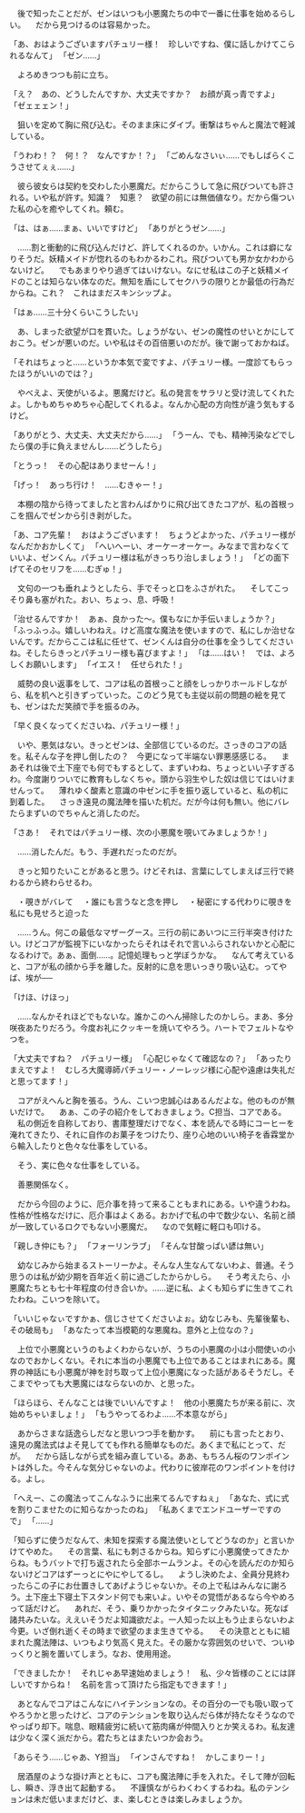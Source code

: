 　後で知ったことだが、ゼンはいつも小悪魔たちの中で一番に仕事を始めるらしい。
　だから見つけるのは容易かった。

「あ、おはようございますパチュリー様！　珍しいですね、僕に話しかけてこられるなんて」
「ゼン……」

　よろめきつつも前に立ち。

「え？　あの、どうしたんですか、大丈夫ですか？　お顔が真っ青ですよ」
「ゼェェェン！」

　狙いを定めて胸に飛び込む。そのまま床にダイブ。衝撃はちゃんと魔法で軽減している。

「うわわ！？　何！？　なんですか！？」
「ごめんなさいぃ……でもしばらくこうさせてぇぇ……」

　彼ら彼女らは契約を交わした小悪魔だ。だからこうして急に飛びついても許される。いや私が許す。知識？　知恵？　欲望の前には無価値なり。だから傷ついた私の心を癒やしてくれ。頼む。

「は、はぁ……まぁ、いいですけど」
「ありがとうゼン……」

　……割と衝動的に飛び込んだけど、許してくれるのか。いかん。これは癖になりそうだ。妖精メイドが惚れるのもわかるわこれ。飛びついても男か女かわからないけど。
　でもあまりやり過ぎてはいけない。なにせ私はこの子と妖精メイドのことは知らない体なのだ。無知を盾にしてセクハラの限りとか最低の行為だからね。これ？　これはまだスキンシップよ。

「はぁ……三十分くらいこうしたい」

　あ、しまった欲望が口を貫いた。しょうがない、ゼンの魔性のせいとかにしておこう。ゼンが悪いのだ。いや私はその百倍悪いのだが。後で謝っておかねば。

「それはちょっと……というか本気で変ですよ、パチュリー様。一度診てもらったほうがいいのでは？」

　やべえよ、天使がいるよ。悪魔だけど。私の発言をサラリと受け流してくれたよ。しかもめちゃめちゃ心配してくれるよ。なんか心配の方向性が違う気もするけど。

「ありがとう、大丈夫、大丈夫だから……」
「うーん、でも、精神汚染などでしたら僕の手に負えませんし……どうしたら」

「とうっ！　その心配はありませーん！」

「げっ！　あっち行け！　……むきゃー！」

　本棚の陰から待ってましたと言わんばかりに飛び出てきたコアが、私の首根っこを掴んでゼンから引き剥がした。

「あ、コア先輩！　おはようございます！　ちょうどよかった、パチュリー様がなんだかおかしくて」
「へいへーい、オーケーオーケー。みなまで言わなくていいよ、ゼンくん。パチュリー様は私がきっちり治しましょう！」
「どの面下げてそのセリフを……むぎゅ！」

　文句の一つも垂れようとしたら、手でそっと口をふさがれた。
　そしてこっそり鼻も塞がれた。おい、ちょっ、息、呼吸！　

「治せるんですか！　あぁ、良かった〜。僕もなにか手伝いましょうか？」
「ふっふっふ。嬉しいわねえ。けど高度な魔法を使いますので、私にしか治せないんです。だからここは私に任せて、ゼンくんは自分の仕事を全うしてくださいね。そしたらきっとパチュリー様も喜びますよ！」
「は……はい！　では、よろしくお願いします」
「イエス！　任せられた！」

　威勢の良い返事をして、コアは私の首根っこと顔をしっかりホールドしながら、私を机へと引きずっていった。このどう見ても主従以前の問題の絵を見ても、ゼンはただ笑顔で手を振るのみ。

「早く良くなってくださいね、パチュリー様！」

　いや、悪気はない。きっとゼンは、全部信じているのだ。さっきのコアの話を。私そんな子を押し倒したの？　今更になって半端ない罪悪感感じる。
　まあそれは後で土下座でも何でもするとして、まずいわね、ちょっといい子すぎるわ。今度謝りついでに教育もしなくちゃ。頭から羽生やした奴は信じてはいけませんって。
　薄れゆく酸素と意識の中ゼンに手を振り返していると、私の机に到着した。
　さっき遠見の魔法陣を描いた机だ。だが今は何も無い。他にバレたらまずいのでちゃんと消したのだ。


「さあ！　それではパチュリー様、次の小悪魔を覗いてみましょうか！」


　……消したんだ。もう、手遅れだったのだが。






　きっと知りたいことがあると思う。けどそれは、言葉にしてしまえば三行で終わるから終わらせるわ。

　・覗きがバレて
　・誰にも言うなと念を押し
　・秘密にする代わりに覗きを私にも見せろと迫った

　……うん。何この最低なマザーグース。三行の前にあいつに三行半突き付けたい。けどコアが監視下にいなかったらそれはそれで言いふらされないかと心配になるわけで。あぁ、面倒……。記憶処理もっと学ぼうかな。
　なんて考えていると、コアが私の顔から手を離した。反射的に息を思いっきり吸い込む。ってやば、埃が──

「けほ、けほっ」

　……なんかそれほどでもないな。誰かこのへん掃除したのかしら。まあ、多分咲夜あたりだろう。今度お礼にクッキーを焼いてやろう。ハートでフェルトなやつを。

「大丈夫ですね？　パチュリー様」
「心配じゃなくて確認なの？」
「あったりまえですよ！　むしろ大魔導師パチュリー・ノーレッジ様に心配や遠慮は失礼だと思ってます！」

　コアがえへんと胸を張る。うん、こいつ忠誠心はあるんだよな。他のものが無いだけで。
　あぁ、この子の紹介をしておきましょう。C担当、コアである。
　私の側近を自称しており、書庫整理だけでなく、本を読んでる時にコーヒーを淹れてきたり、それに自作のお菓子をつけたり、座り心地のいい椅子を香霖堂から輸入したりと色々な仕事をしている。

　そう、実に色々な仕事をしている。

　善悪関係なく。

　だから今回のように、厄介事を持って来ることもまれにある。いや違うわね。性格が性格なだけに、厄介事はよくある。おかげで私の中で数少ない、名前と顔が一致しているロクでもない小悪魔だ。
　なので気軽に軽口も叩ける。

「親しき仲にも？」
「フォーリンラブ」
「そんな甘酸っぱい諺は無い」

　幼なじみから始まるストーリーかよ。そんな人生なんてないわよ、普通。そう思うのは私が幼少期を百年近く前に過ごしたからかしら。
　そう考えたら、小悪魔たちとも七十年程度の付き合いか。……逆に私、よくも知らずに生きてこれたわね。こいつを除いて。

「いいじゃなぃですかぁ、信じさせてくださいよぉ。幼なじみも、先輩後輩も、その破局も」
「あなたって本当模範的な悪魔ね。意外と上位なの？」

　上位で小悪魔というのもよくわからないが、うちの小悪魔の小は小間使いの小なのでおかしくない。それに本当の小悪魔でも上位であることはまれにある。魔界の神話にも小悪魔が神を討ち取って上位小悪魔になった話があるそうだし。そこまでやっても大悪魔にはならないのか、と思った。

「ほらほら、そんなことは後でいいんですよ！　他の小悪魔たちが来る前に、次始めちゃいましょ！」
「もうやってるわよ……不本意ながら」

　あからさまな話逸らしだなと思いつつ手を動かす。
　前にも言ったとおり、遠見の魔法式はよそ見してても作れる簡単なものだ。あくまで私にとって、だが。
　だから話しながら式を組み直している。ああ、もちろん桜のワンポイントは外した。今そんな気分じゃないのよ。代わりに彼岸花のワンポイントを付ける。よし。

「へえー、この魔法ってこんなふうに出来てるんですねぇ」
「あなた、式に式を割りこませたのに知らなかったのね」
「私あくまでエンドユーザーですので」
「……」

「知らずに使うだなんて、未知を探索する魔法使いとしてどうなのか」と言いかけてやめた。
　その言葉、私にも刺さるからね。知らずに小悪魔使ってきたからね。もうバットで打ち返されたら全部ホームランよ。その心を読んだのか知らないけどコアはずーっとにやにやしてるし。
　ようし決めたよ、全員分見終わったらこの子にお仕置きしてあげようじゃないか。その上で私はみんなに謝ろう。土下座土下寝土下スタンド何でも来いよ。いやその覚悟があるなら今やめろって話だけど。
　あれだ、そう、乗りかかったタイタニックみたいな。死なば諸共みたいな。ええいそうだよ知識欲だよ。一人知った以上もう止まらないわよ今更。いざ倒れ逝くその時まで欲望のまま生きてやる。
　その決意とともに組まれた魔法陣は、いつもより気高く見えた。その厳かな雰囲気のせいで、ついゆっくりと腕を置いてしまう。なお、使用用途。

「できましたか！　それじゃあ早速始めましょう！　私、少々皆様のことには詳しいですからね！　名前を言って頂けたら指定もできます！」

　あとなんでコアはこんなにハイテンションなの。その百分の一でも吸い取ってやろうかと思ったけど、コアのテンションを取り込んだら体が持たなそうなのでやっぱり却下。喘息、眼精疲労に続いて筋肉痛が仲間入りとか笑えるわ。私友達は少なく深く派だから。君たちとはまたいつか会おう。

「あらそう……じゃあ、Y担当」
「インさんですね！　かしこまりー！」

　居酒屋のような掛け声とともに、コアも魔法陣に手を入れた。そして陣が回転し、瞬き、浮き出て起動する。
　不謹慎ながらわくわくするわね。私のテンションは未だ低いままだけど、ま、楽しむときは楽しみましょうか。